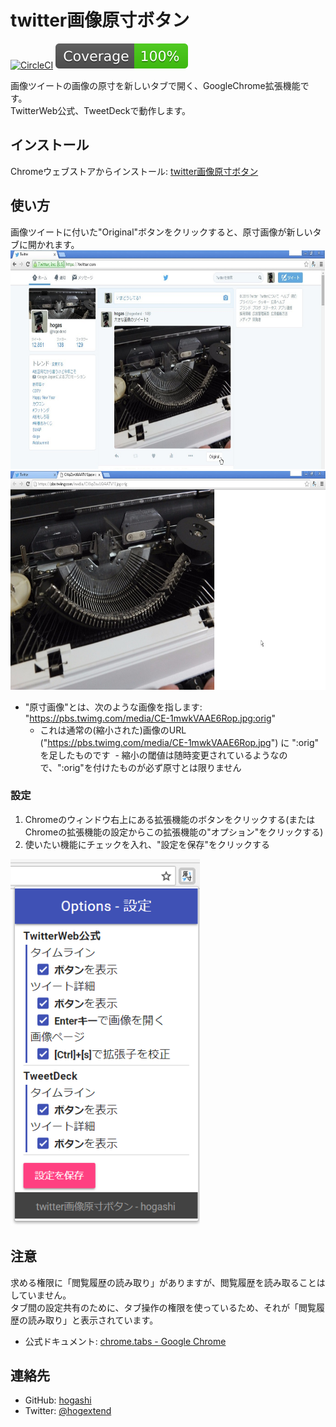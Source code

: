 # twitter画像原寸ボタン

[![CircleCI](https://circleci.com/gh/hogashi/twitterOpenOriginalImage.svg?style=svg)](https://circleci.com/gh/hogashi/twitterOpenOriginalImage) [![Coverage Status](./coverage/badge.svg?sanitize=true)](./coverage/badge.svg)

画像ツイートの画像の原寸を新しいタブで開く、GoogleChrome拡張機能です。  
TwitterWeb公式、TweetDeckで動作します。

## インストール

Chromeウェブストアからインストール: [twitter画像原寸ボタン](https://chrome.google.com/webstore/detail/kmcomcgcopagkhcbmcmcfhpcmdolfijg)

## 使い方

画像ツイートに付いた"Original"ボタンをクリックすると、原寸画像が新しいタブに開かれます。  
<img alt="usage3" src="./images/timeline1.jpg" style="height: 350px" />  
<img alt="usage4" src="./images/timeline2.jpg" style="height: 350px" />

- "原寸画像"とは、次のような画像を指します: "https://pbs.twimg.com/media/CE-1mwkVAAE6Rop.jpg:orig"
  - これは通常の(縮小された)画像のURL ("https://pbs.twimg.com/media/CE-1mwkVAAE6Rop.jpg") に ":orig" を足したものです
  - 縮小の閾値は随時変更されているようなので、":orig"を付けたものが必ず原寸とは限りません

### 設定

1. Chromeのウィンドウ右上にある拡張機能のボタンをクリックする(またはChromeの拡張機能の設定からこの拡張機能の"オプション"をクリックする)
1. 使いたい機能にチェックを入れ、"設定を保存"をクリックする

<img alt="usage4" src="./images/options.png" />

## 注意

求める権限に「閲覧履歴の読み取り」がありますが、閲覧履歴を読み取ることはしていません。  
タブ間の設定共有のために、タブ操作の権限を使っているため、それが「閲覧履歴の読み取り」と表示されています。

- 公式ドキュメント: [chrome.tabs - Google Chrome](https://developer.chrome.com/extensions/tabs)

## 連絡先

- GitHub: [hogashi](https://github.com/hogashi)
- Twitter: [@hogextend](https://twitter.com/hogextend)
